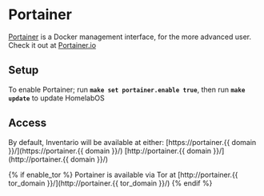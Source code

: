 # Portainer

[Portainer](https://www.portainer.io/) is a Docker management interface, for the more advanced user.
Check it out at [Portainer.io](https://www.portainer.io/)

## Setup

To enable Portainer; run **`make set portainer.enable true`**, then run **`make update`** to update HomelabOS

## Access

By default, Inventario will be available at either:
[https://portainer.{{ domain }}/](https://portainer.{{ domain }}/)
[http://portainer.{{ domain }}/](http://portainer.{{ domain }}/)

{% if enable_tor %}
Portainer is available via Tor at [http://portainer.{{ tor_domain }}/](http://portainer.{{ tor_domain }}/)
{% endif %}
